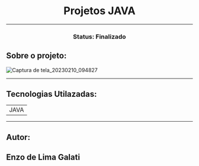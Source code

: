 <h1 align="center">Projetos JAVA</h1>

<hr>
 
<h3 align="center">Status: Finalizado</h3>

## Sobre o projeto:
![Captura de tela_20230210_094827](https://user-images.githubusercontent.com/90585409/218097953-341e8c34-41e0-4a17-907d-d3c47fb265cc.png)

<hr>

## Tecnologias Utilazadas:

<table>
  <tr>
    <td>JAVA</td> 
  </tr>
</table>

<hr>

## Autor:

<h2>Enzo de Lima Galati</h2>
